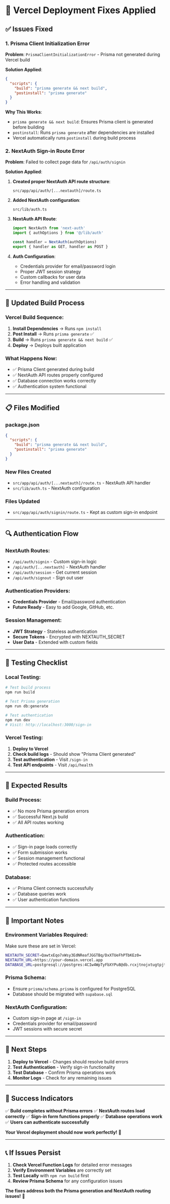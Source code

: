 # 🔧 Vercel Deployment Fixes Applied

## ✅ Issues Fixed

### 1. Prisma Client Initialization Error
**Problem**: `PrismaClientInitializationError` - Prisma not generated during Vercel build

**Solution Applied**:
```json
{
  "scripts": {
    "build": "prisma generate && next build",
    "postinstall": "prisma generate"
  }
}
```

**Why This Works**:
- `prisma generate && next build`: Ensures Prisma client is generated before building
- `postinstall`: Runs `prisma generate` after dependencies are installed
- Vercel automatically runs `postinstall` during build process

### 2. NextAuth Sign-in Route Error
**Problem**: Failed to collect page data for `/api/auth/signin`

**Solution Applied**:
1. **Created proper NextAuth API route structure**:
   ```
   src/app/api/auth/[...nextauth]/route.ts
   ```

2. **Added NextAuth configuration**:
   ```
   src/lib/auth.ts
   ```

3. **NextAuth API Route**:
   ```typescript
   import NextAuth from 'next-auth'
   import { authOptions } from '@/lib/auth'

   const handler = NextAuth(authOptions)
   export { handler as GET, handler as POST }
   ```

4. **Auth Configuration**:
   - Credentials provider for email/password login
   - Proper JWT session strategy
   - Custom callbacks for user data
   - Error handling and validation

---

## 🚀 Updated Build Process

### **Vercel Build Sequence**:
1. **Install Dependencies** → Runs `npm install`
2. **Post Install** → Runs `prisma generate` ✅
3. **Build** → Runs `prisma generate && next build` ✅
4. **Deploy** → Deploys built application

### **What Happens Now**:
- ✅ Prisma Client generated during build
- ✅ NextAuth API routes properly configured
- ✅ Database connection works correctly
- ✅ Authentication system functional

---

## 📋 Files Modified

### **package.json**
```json
{
  "scripts": {
    "build": "prisma generate && next build",
    "postinstall": "prisma generate"
  }
}
```

### **New Files Created**
- `src/app/api/auth/[...nextauth]/route.ts` - NextAuth API handler
- `src/lib/auth.ts` - NextAuth configuration

### **Files Updated**
- `src/app/api/auth/signin/route.ts` - Kept as custom sign-in endpoint

---

## 🔍 Authentication Flow

### **NextAuth Routes**:
- `/api/auth/signin` - Custom sign-in logic
- `/api/auth/[...nextauth]` - NextAuth handler
- `/api/auth/session` - Get current session
- `/api/auth/signout` - Sign out user

### **Authentication Providers**:
- **Credentials Provider** - Email/password authentication
- **Future Ready** - Easy to add Google, GitHub, etc.

### **Session Management**:
- **JWT Strategy** - Stateless authentication
- **Secure Tokens** - Encrypted with NEXTAUTH_SECRET
- **User Data** - Extended with custom fields

---

## 🧪 Testing Checklist

### **Local Testing**:
```bash
# Test build process
npm run build

# Test Prisma generation
npm run db:generate

# Test authentication
npm run dev
# Visit: http://localhost:3000/sign-in
```

### **Vercel Testing**:
1. **Deploy to Vercel**
2. **Check build logs** - Should show "Prisma Client generated"
3. **Test authentication** - Visit `/sign-in`
4. **Test API endpoints** - Visit `/api/health`

---

## 🎯 Expected Results

### **Build Process**:
- ✅ No more Prisma generation errors
- ✅ Successful Next.js build
- ✅ All API routes working

### **Authentication**:
- ✅ Sign-in page loads correctly
- ✅ Form submission works
- ✅ Session management functional
- ✅ Protected routes accessible

### **Database**:
- ✅ Prisma Client connects successfully
- ✅ Database queries work
- ✅ User authentication functions

---

## 🚨 Important Notes

### **Environment Variables Required**:
Make sure these are set in Vercel:
```bash
NEXTAUTH_SECRET=QawtxEqo7xWsy3EdNReafJGGTBq/DxXTUeFhPTbKEz0=
NEXTAUTH_URL=https://your-domain.vercel.app
DATABASE_URL=postgresql://postgres:4CIw4WpTyFbXYPu8@db.rcxjtnojxtugtpjtydzu.supabase.co:5432/postgres
```

### **Prisma Schema**:
- Ensure `prisma/schema.prisma` is configured for PostgreSQL
- Database should be migrated with `supabase.sql`

### **NextAuth Configuration**:
- Custom sign-in page at `/sign-in`
- Credentials provider for email/password
- JWT sessions with secure secret

---

## 🔄 Next Steps

1. **Deploy to Vercel** - Changes should resolve build errors
2. **Test Authentication** - Verify sign-in functionality
3. **Test Database** - Confirm Prisma operations work
4. **Monitor Logs** - Check for any remaining issues

---

## 🎉 Success Indicators

✅ **Build completes without Prisma errors**
✅ **NextAuth routes load correctly**
✅ **Sign-in form functions properly**
✅ **Database operations work**
✅ **Users can authenticate successfully**

**Your Vercel deployment should now work perfectly!** 🚀

---

## 📞 If Issues Persist

1. **Check Vercel Function Logs** for detailed error messages
2. **Verify Environment Variables** are correctly set
3. **Test Locally** with `npm run build` first
4. **Review Prisma Schema** for any configuration issues

**The fixes address both the Prisma generation and NextAuth routing issues!** 🎯